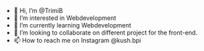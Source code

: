 - 👋 Hi, I’m @TrimiB
- 👀 I’m interested in Webdevelopment
- 🌱 I’m currently learning Webdevelopment
- 💞️ I’m looking to collaborate on different project for the front-end.
- 📫 How to reach me on Instagram @kush.bpi

<!---
TrimiB/TrimiB is a ✨ special ✨ repository because its `README.md` (this file) appears on your GitHub profile.
You can click the Preview link to take a look at your changes.
--->
